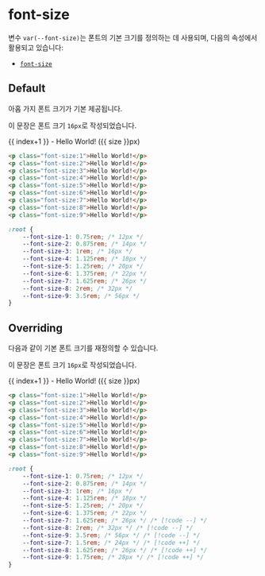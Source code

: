 <script setup>
import ExampleSection from "../components/ExampleSection.vue"
const fontSizes = [12, 14, 16, 18, 20, 22, 26, 32, 56]
const overridedSizes = [12, 14, 16, 18, 20, 22, 24, 26, 28]
</script>

# font-size

변수 `var(--font-size)`는 폰트의 기본 크기를 정의하는 데 사용되며, 다음의 속성에서 활용되고 있습니다:

-   [`font-size`](../utility/font/font-size.md)

## Default

아홉 가지 폰트 크기가 기본 제공됩니다.

<ExampleSection>
<div class="w:full">
    <p class="mt:0">이 문장은 폰트 크기 <code>16px</code>로 작성되었습니다.</p>
    <div v-for="size, index of fontSizes"
        :class="`font-size:${index+1}`">
        {{ index+1 }} - Hello World! ({{ size }}px)
    </div>
</div>
</ExampleSection>

```html
<p class="font-size:1">Hello World!</p>
<p class="font-size:2">Hello World!</p>
<p class="font-size:3">Hello World!</p>
<p class="font-size:4">Hello World!</p>
<p class="font-size:5">Hello World!</p>
<p class="font-size:6">Hello World!</p>
<p class="font-size:7">Hello World!</p>
<p class="font-size:8">Hello World!</p>
<p class="font-size:9">Hello World!</p>
```

```css
:root {
    --font-size-1: 0.75rem; /* 12px */
    --font-size-2: 0.875rem; /* 14px */
    --font-size-3: 1rem; /* 16px */
    --font-size-4: 1.125rem; /* 18px */
    --font-size-5: 1.25rem; /* 20px */
    --font-size-6: 1.375rem; /* 22px */
    --font-size-7: 1.625rem; /* 26px */
    --font-size-8: 2rem; /* 32px */
    --font-size-9: 3.5rem; /* 56px */
}
```

## Overriding

다음과 같이 기본 폰트 크기를 재정의할 수 있습니다.

<ExampleSection>
<div class="w:full">
    <p class="mt:0">이 문장은 폰트 크기 <code>16px</code>로 작성되었습니다.</p>
    <div v-for="size, index of overridedSizes"
        :style="`font-size:${size}px`">
        {{ index+1 }} - Hello World! ({{ size }}px)
    </div>
</div>
</ExampleSection>

```html
<p class="font-size:1">Hello World!</p>
<p class="font-size:2">Hello World!</p>
<p class="font-size:3">Hello World!</p>
<p class="font-size:4">Hello World!</p>
<p class="font-size:5">Hello World!</p>
<p class="font-size:6">Hello World!</p>
<p class="font-size:7">Hello World!</p>
<p class="font-size:8">Hello World!</p>
<p class="font-size:9">Hello World!</p>
```

```css
:root {
    --font-size-1: 0.75rem; /* 12px */
    --font-size-2: 0.875rem; /* 14px */
    --font-size-3: 1rem; /* 16px */
    --font-size-4: 1.125rem; /* 18px */
    --font-size-5: 1.25rem; /* 20px */
    --font-size-6: 1.375rem; /* 22px */
    --font-size-7: 1.625rem; /* 26px */ /* [!code --] */
    --font-size-8: 2rem; /* 32px */ /* [!code --] */
    --font-size-9: 3.5rem; /* 56px */ /* [!code --] */
    --font-size-7: 1.5rem; /* 24px */ /* [!code ++] */
    --font-size-8: 1.625rem; /* 26px */ /* [!code ++] */
    --font-size-9: 1.75rem; /* 28px */ /* [!code ++] */
}
```
